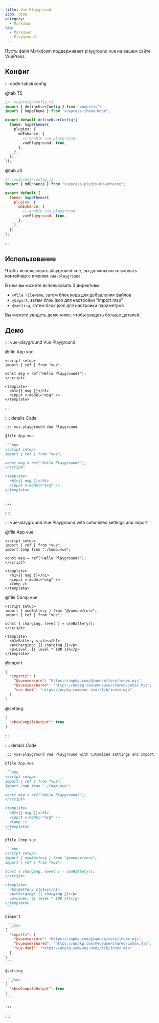 ```yaml
---
title: Vue Playground
icon: code
category:
  - Markdown
tag:
  - Markdown
  - Playground
---
```


Пусть файл Markdown поддерживает playground vue на вашем сайте VuePress.

<!-- more -->

## Конфиг

::: code-tabs#config

@tab TS

```ts {10}
// .vuepress/config.ts
import { defineUserConfig } from "vuepress";
import { hopeTheme } from "vuepress-theme-hope";

export default defineUserConfig({
  theme: hopeTheme({
    plugins: {
      mdEnhance: {
        // enable vue playground
        vuePlayground: true,
      },
    },
  }),
});
```

@tab JS

```js {10}
// .vuepress/config.js
import { mdEnhance } from "vuepress-plugin-md-enhance";

export default {
  theme: hopeTheme({
    plugins: {
      mdEnhance: {
        // enable vue playground
        vuePlayground: true,
      },
    },
  }),
};
```

:::

## Использование

Чтобы использовать playground vue, вы должны использовать контейнер с именем `vue-playground`.

В нем вы можете использовать 3 директивы:

- `@file FileName`, затем блок кода для добавления файлов
- `@import`, затем блок json для настройки "import map"
- `@setting`, затем блок json для настройки параметров

Вы можете увидеть демо ниже, чтобы увидеть больше деталей.

## Демо

::: vue-playground Vue Playground

@file App.vue

```vue
<script setup>
import { ref } from "vue";

const msg = ref("Hello Playground!");
</script>

<template>
  <h1>{{ msg }}</h1>
  <input v-model="msg" />
</template>
```

:::

:::: details Code

````md
::: vue-playground Vue Playground

@file App.vue

```vue
<script setup>
import { ref } from "vue";

const msg = ref("Hello Playground!");
</script>

<template>
  <h1>{{ msg }}</h1>
  <input v-model="msg" />
</template>
```

:::
````

::::

::: vue-playground Vue Playground with cutomized settings and import

@file App.vue

```vue
<script setup>
import { ref } from "vue";
import Comp from "./Comp.vue";

const msg = ref("Hello Playground!");
</script>

<template>
  <h1>{{ msg }}</h1>
  <input v-model="msg" />
  <Comp />
</template>
```

@file Comp.vue

```vue
<script setup>
import { useBattery } from "@vueuse/core";
import { ref } from "vue";

const { charging, level } = useBattery();
</script>

<template>
  <h1>Battery status</h1>
  <p>Charging: {{ charging }}</p>
  <p>Level: {{ level * 100 }}%</p>
</template>
```

@import

```json
{
  "imports": {
    "@vueuse/core": "https://unpkg.com/@vueuse/core/index.mjs",
    "@vueuse/shared": "https://unpkg.com/@vueuse/shared/index.mjs",
    "vue-demi": "https://unpkg.com/vue-demi/lib/index.mjs"
  }
}
```

@setting

```json
{
  "showCompileOutput": true
}
```

:::

:::: details Code

````md
::: vue-playground Vue Playground with cutomized settings and import

@file App.vue

```vue
<script setup>
import { ref } from "vue";
import Comp from "./Comp.vue";

const msg = ref("Hello Playground!");
</script>

<template>
  <h1>{{ msg }}</h1>
  <input v-model="msg" />
  <Comp />
</template>
```

@file Comp.vue

```vue
<script setup>
import { useBattery } from "@vueuse/core";
import { ref } from "vue";

const { charging, level } = useBattery();
</script>

<template>
  <h1>Battery status</h1>
  <p>Charging: {{ charging }}</p>
  <p>Level: {{ level * 100 }}%</p>
</template>
```

@import

```json
{
  "imports": {
    "@vueuse/core": "https://unpkg.com/@vueuse/core/index.mjs",
    "@vueuse/shared": "https://unpkg.com/@vueuse/shared/index.mjs",
    "vue-demi": "https://unpkg.com/vue-demi/lib/index.mjs"
  }
}
```

@setting

```json
{
  "showCompileOutput": true
}
```

:::
````

::::
